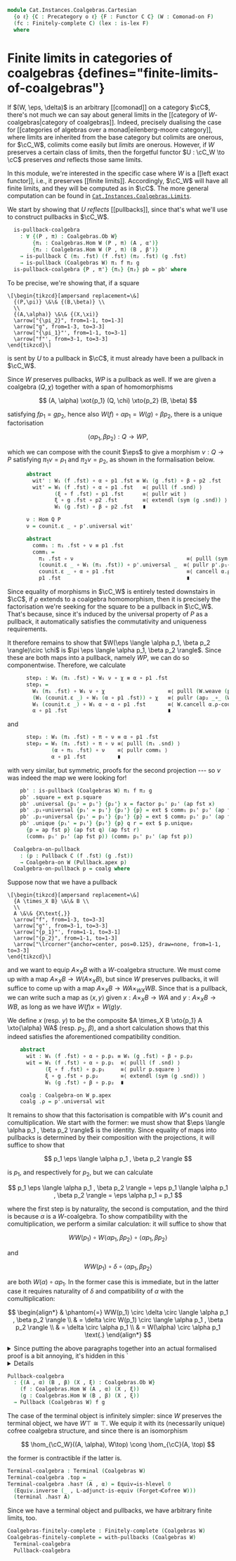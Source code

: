 <!--
```agda
open import Cat.Diagram.Limit.Finite
open import Cat.Instances.Coalgebras
open import Cat.Diagram.Equaliser
open import Cat.Diagram.Pullback
open import Cat.Diagram.Terminal
open import Cat.Diagram.Comonad
open import Cat.Diagram.Product
open import Cat.Displayed.Total
open import Cat.Functor.Adjoint
open import Cat.Prelude

import Cat.Functor.Reasoning as Func
import Cat.Reasoning
```
-->

```agda
module Cat.Instances.Coalgebras.Cartesian
  {o ℓ} {C : Precategory o ℓ} {F : Functor C C} (W : Comonad-on F)
  (fc : Finitely-complete C) (lex : is-lex F)
  where
```

<!--
```agda
open Finitely-complete fc
open Cat.Reasoning C
open is-lex lex

open ∫Hom

open Coalgebra-on
open Comonad-on W

open is-pullback
open Pullback

private module W = Func F
```
-->

# Finite limits in categories of coalgebras {defines="finite-limits-of-coalgebras"}

If $(W, \eps, \delta)$ is an arbitrary [[comonad]] on a category $\cC$,
there's not much we can say about general limits in the [[category of
$W$-coalgebras|category of coalgebras]]. Indeed, precisely dualising the
case for [[categories of algebras over a monad|eilenberg-moore
category]], where limits are inherited from the base category but
colimits are onerous, for $\cC_W$, colimits come easily but _limits_ are
onerous. However, if $W$ preserves a certain class of limits, then the
forgetful functor $U : \cC_W \to \cC$ preserves _and_ reflects those
same limits.

<!--
```agda
module
  _ {(A , α') (B , β') (X , ξ') : Coalgebras.Ob W}
    (f : Coalgebras.Hom W (A , α') (X , ξ'))
    (g : Coalgebras.Hom W (B , β') (X , ξ'))
  where
  private
    module α = Coalgebra-on α'
    module β = Coalgebra-on β'
    module ξ = Coalgebra-on ξ'
    open α renaming (ρ to α) using ()
    open β renaming (ρ to β) using ()
    open ξ renaming (ρ to ξ) using ()
```
-->

In this module, we're interested in the specific case where $W$ is a
[[left exact functor]], i.e., it preserves [[finite limits]].
Accordingly, $\cC_W$ will have all finite limits, and they will be
computed as in $\cC$. The more general computation can be found in
[`Cat.Instances.Coalgebras.Limits`](Cat.Instances.Coalgebras.Limits.html).

We start by showing that $U$ _reflects_ [[pullbacks]], since that's what
we'll use to construct pullbacks in $\cC_W$.

```agda
  is-pullback-coalgebra
    : ∀ {(P , π) : Coalgebras.Ob W}
        {π₁ : Coalgebras.Hom W (P , π) (A , α')}
        {π₂ : Coalgebras.Hom W (P , π) (B , β')}
    → is-pullback C (π₁ .fst) (f .fst) (π₂ .fst) (g .fst)
    → is-pullback (Coalgebras W) π₁ f π₂ g
  is-pullback-coalgebra {P , π'} {π₁} {π₂} pb = pb' where
```

To be precise, we're showing that, if a square

~~~{.quiver .short-05}
\[\begin{tikzcd}[ampersand replacement=\&]
  {(P,\pi)} \&\& {(B,\beta)} \\
  \\
  {(A,\alpha)} \&\& {(X,\xi)}
  \arrow["{\pi_2}", from=1-1, to=1-3]
  \arrow["g", from=1-3, to=3-3]
  \arrow["{\pi_1}"', from=1-1, to=3-1]
  \arrow["f"', from=3-1, to=3-3]
\end{tikzcd}\]
~~~

is sent by $U$ to a pullback in $\cC$, it must already have been a
pullback in $\cC_W$.

<!--
```agda
    module π = Coalgebra-on π'
    open π renaming (ρ to π) using ()
    pres = pres-pullback pb
    module p  = is-pullback pb
    module p' = is-pullback pres

    module
      _ {(Q , χ') : Coalgebras.Ob W}
        (p1 : Coalgebras.Hom W (Q , χ') (A , α'))
        (p2 : Coalgebras.Hom W (Q , χ') (B , β'))
        (wit : f .fst ∘ p1 .fst ≡ g .fst ∘ p2 .fst)
      where
      module χ = Coalgebra-on χ'
      open χ renaming (ρ to χ) using ()
```
-->

Since $W$ preserves pullbacks, $WP$ is a pullback as well. If we are
given a coalgebra $(Q, \chi)$ together with a span of homomorphisms

$$
(A, \alpha) \xot{p_1} (Q, \chi) \xto{p_2} (B, \beta)
$$

satisfying $fp_1 = gp_2$, hence also $W(f) \circ \alpha p_1 = W(g) \circ
\beta p_2$, there is a unique factorisation

$$
\langle \alpha p_1 , \beta p_2 \rangle : Q \to WP\text{,}
$$

which we can compose with the counit $\eps$ to give a morphism $\nu : Q
\to P$ satisfying $\pi_1\nu = p_1$ and $\pi_2\nu = p_2$, as shown in
the formalisation below.

```agda
      abstract
        wit' : W₁ (f .fst) ∘ α ∘ p1 .fst ≡ W₁ (g .fst) ∘ β ∘ p2 .fst
        wit' = W₁ (f .fst) ∘ α ∘ p1 .fst   ≡⟨ pulll (f .snd) ⟩
               (ξ ∘ f .fst) ∘ p1 .fst      ≡⟨ pullr wit ⟩
               ξ ∘ g .fst ∘ p2 .fst        ≡⟨ extendl (sym (g .snd)) ⟩
               W₁ (g .fst) ∘ β ∘ p2 .fst   ∎

      ν : Hom Q P
      ν = counit.ε _ ∘ p'.universal wit'

      abstract
        comm₁ : π₁ .fst ∘ ν ≡ p1 .fst
        comm₁ =
          π₁ .fst ∘ ν                                    ≡⟨ pulll (sym (counit.is-natural _ _ _)) ⟩
          (counit.ε _ ∘ W₁ (π₁ .fst)) ∘ p'.universal _  ≡⟨ pullr p'.p₁∘universal ⟩
          counit.ε _ ∘ α ∘ p1 .fst                       ≡⟨ cancell α.ρ-counit ⟩
          p1 .fst                                        ∎
```

Since equality of morphisms in $\cC_W$ is entirely tested downstairs in
$\cC$, if $\rho$ extends to a coalgebra homomorphism, then it is
precisely the factorisation we're seeking for the square to be a
pullback in $\cC_W$. That's because, since it's induced by the universal
property of $P$ as a pullback, it automatically satisfies the
commutativity and uniqueness requirements.

<!--
```agda
        comm₂ : π₂ .fst ∘ ν ≡ p2 .fst
        comm₂ = pulll (sym (counit.is-natural _ _ _))
             ∙∙ pullr p'.p₂∘universal
             ∙∙ cancell β.ρ-counit
```
-->

It therefore remains to show that $W(\eps \langle \alpha p_1, \beta p_2
\rangle)\circ \chi$ is $\pi \eps \langle \alpha p_1, \beta p_2 \rangle$.
Since these are both maps into a pullback, namely $WP$, we can do so
componentwise. Therefore, we calculate

```agda
      step₁ : W₁ (π₁ .fst) ∘ W₁ ν ∘ χ ≡ α ∘ p1 .fst
      step₁ =
        W₁ (π₁ .fst) ∘ W₁ ν ∘ χ                    ≡⟨ pulll (W.weave (pulll (sym (counit.is-natural _ _ _)) ∙ pullr p'.p₁∘universal)) ⟩
        (W₁ (counit.ε _) ∘ W₁ (α ∘ p1 .fst)) ∘ χ   ≡⟨ pullr (ap₂ _∘_ (W-∘ _ _) refl ∙ pullr (p1 .snd)) ⟩
        W₁ (counit.ε _) ∘ W₁ α ∘ α ∘ p1 .fst       ≡⟨ W.cancell α.ρ-counit ⟩
        α ∘ p1 .fst                                ∎
```

and

```agda
      step₂ : W₁ (π₁ .fst) ∘ π ∘ ν ≡ α ∘ p1 .fst
      step₂ = W₁ (π₁ .fst) ∘ π ∘ ν ≡⟨ pulll (π₁ .snd) ⟩
              (α ∘ π₁ .fst) ∘ ν    ≡⟨ pullr comm₁ ⟩
              α ∘ p1 .fst          ∎
```

with very similar, but symmetric, proofs for the second projection ---
so $\nu$ was indeed the map we were looking for!

<!--
```agda
      factor : Coalgebras.Hom W (Q , χ') (P , π')
      factor .fst = ν
      factor .snd = p'.unique₂ {p = wit'} step₁
        (  pulll (W.weave (pulll (sym (counit.is-natural _ _ _)) ∙ pullr p'.p₂∘universal))
        ∙∙ pullr (ap₂ _∘_ (W-∘ _ _) refl ∙ pullr (p2 .snd))
        ∙∙ W.cancell β.ρ-counit)
        step₂
        (pulll (π₂ .snd) ∙ pullr comm₂)

```
-->

```agda
    pb' : is-pullback (Coalgebras W) π₁ f π₂ g
    pb' .square = ext p.square
    pb' .universal {p₁' = p₁'} {p₂'} x = factor p₁' p₂' (ap fst x)
    pb' .p₁∘universal {p₁' = p₁'} {p₂'} {p} = ext $ comm₁ p₁' p₂' (ap fst p)
    pb' .p₂∘universal {p₁' = p₁'} {p₂'} {p} = ext $ comm₂ p₁' p₂' (ap fst p)
    pb' .unique {p₁' = p₁'} {p₂'} {p} q r = ext $ p.unique₂
      {p = ap fst p} (ap fst q) (ap fst r)
      (comm₁ p₁' p₂' (ap fst p)) (comm₂ p₁' p₂' (ap fst p))
```

```agda
  Coalgebra-on-pullback
    : (p : Pullback C (f .fst) (g .fst))
    → Coalgebra-on W (Pullback.apex p)
  Coalgebra-on-pullback p = coalg where
```

<!--
```agda
    rem₁ = pres-pullback (p .has-is-pb)
    rem₂ = pres-pullback rem₁
    module p' = is-pullback rem₁
    module p = Pullback p
```
-->

Suppose now that we have a pullback

~~~{.quiver .short-05}
\[\begin{tikzcd}[ampersand replacement=\&]
  {A \times_X B} \&\& B \\
  \\
  A \&\& {X\text{,}}
  \arrow["f", from=1-3, to=3-3]
  \arrow["g"', from=3-1, to=3-3]
  \arrow["{p_1}"', from=1-1, to=3-1]
  \arrow["{p_2}", from=1-1, to=1-3]
  \arrow["\lrcorner"{anchor=center, pos=0.125}, draw=none, from=1-1, to=3-3]
\end{tikzcd}\]
~~~

and we want to equip $A \times_X B$ with a $W$-coalgebra structure. We
must come up with a map $A \times_X B \to W(A \times_X B)$, but since
$W$ preserves pullbacks, it will suffice to come up with a map $A
\times_X B \to WA \times_{WX} WB$. Since that is a pullback, we can
write such a map as $\langle x , y \rangle$ given $x : A \times_X B \to
WA$ and $y : A \times_X B \to WB$, as long as we have $W(f)x = W(g)y$.

We define $x$ (resp. $y$) to be the composite $A \times_X B \xto{p_1} A
\xto{\alpha} WA$ (resp. $p_2$, $\beta$), and a short calculation shows
that this indeed satisfies the aforementioned compatibility condition.

```agda
    abstract
      wit : W₁ (f .fst) ∘ α ∘ p.p₁ ≡ W₁ (g .fst) ∘ β ∘ p.p₂
      wit = W₁ (f .fst) ∘ α ∘ p.p₁  ≡⟨ pulll (f .snd) ⟩
            (ξ ∘ f .fst) ∘ p.p₁     ≡⟨ pullr p.square ⟩
            ξ ∘ g .fst ∘ p.p₂       ≡⟨ extendl (sym (g .snd)) ⟩
            W₁ (g .fst) ∘ β ∘ p.p₂  ∎

    coalg : Coalgebra-on W p.apex
    coalg .ρ = p'.universal wit
```

It remains to show that this factorisation is compatible with $W$'s
counit and comultiplication. We start with the former: we must show that
$\eps \langle \alpha p_1 , \beta p_2 \rangle$ is the identity. Since
equality of maps into pullbacks is determined by their composition with
the projections, it will suffice to show that

$$
p_1 \eps \langle \alpha p_1 , \beta p_2 \rangle
$$

is $p_1$, and respectively for $p_2$, but we can calculate

$$
p_1 \eps \langle \alpha p_1 , \beta p_2 \rangle
= \eps p_1 \langle \alpha p_1 , \beta p_2 \rangle
= \eps \alpha p_1
= p_1
$$

where the first step is by naturality, the second is computation, and
the third is because $\alpha$ is a $W$-coalgebra. To show compatibility
with the comultiplication, we perform a similar calculation: it will
suffice to show that

$$
WW(p_1) \circ W\langle \alpha p_1 , \beta p_2 \rangle \circ \langle \alpha p_1 , \beta p_2 \rangle
$$

and

$$
WW(p_1) \circ \delta \circ \langle \alpha p_1 , \beta p_2 \rangle
$$

are both $W(\alpha) \circ \alpha p_1$. In the former case this is
immediate, but in the latter case it requires naturality of $\delta$ and
compatibility of $\alpha$ with the comultiplication:

$$
\begin{align*}
& \phantom{=} WW(p_1) \circ \delta \circ \langle \alpha p_1 , \beta p_2 \rangle \\
& = \delta \circ W(p_1) \circ \langle \alpha p_1 , \beta p_2 \rangle            \\
& = \delta \circ \alpha p_1                                                     \\
& = W(\alpha) \circ \alpha p_1 \text{.}
\end{align*}
$$

<details>
<summary>Since putting the above paragraphs together into an actual
formalised proof is a bit annoying, it's hidden in this
`<details>`{.html} tag.</summary>

```agda
    coalg .ρ-counit =
      p.unique₂
        {p = pulll (sym (counit.is-natural _ _ _))
          ∙∙ pullr wit
          ∙∙ extendl (counit.is-natural _ _ _)}
        (pulll (sym (counit.is-natural _ _ _)) ∙ pullr p'.p₁∘universal)
        (pulll (sym (counit.is-natural _ _ _)) ∙ pullr p'.p₂∘universal)
        (idr _ ∙ sym (cancell α.ρ-counit))
        (idr _ ∙ sym (cancell β.ρ-counit))
    coalg .ρ-comult =
      is-pullback.unique₂ rem₂
        {p = W.extendl (f .snd)
          ∙∙ ap₂ _∘_ refl wit
          ∙∙ W.extendl (sym (g .snd))}
        (pulll (W.weave p'.p₁∘universal) ∙ pullr p'.p₁∘universal)
        (pulll (W.weave p'.p₂∘universal) ∙ pullr p'.p₂∘universal)
        (pulll (sym (comult.is-natural _ _ _)) ∙∙ pullr p'.p₁∘universal ∙∙ extendl (sym α.ρ-comult))
        (  pulll (sym (comult.is-natural _ _ _))
        ∙∙ pullr p'.p₂∘universal
        ∙∙ extendl (sym β.ρ-comult))
```

</details>

```agda
Pullback-coalgebra
  : {(A , α) (B , β) (X , ξ) : Coalgebras.Ob W}
    (f : Coalgebras.Hom W (A , α) (X , ξ))
    (g : Coalgebras.Hom W (B , β) (X , ξ))
  → Pullback (Coalgebras W) f g
```

<!--
```agda
Pullback-coalgebra f g = pb' where
  pb = pullbacks (f .fst) (g .fst)
  rem₁ = pres-pullback (pb .has-is-pb)

  pb' : Pullback (Coalgebras W) _ _
  pb' .apex .fst = _
  pb' .apex .snd = Coalgebra-on-pullback f g pb

  pb' .p₁ .fst = Pullback.p₁ pb
  pb' .p₁ .snd = rem₁ .p₁∘universal

  pb' .p₂ .fst = Pullback.p₂ pb
  pb' .p₂ .snd = rem₁ .p₂∘universal

  pb' .has-is-pb = is-pullback-coalgebra f g (pb .has-is-pb)

open Terminal
```
-->

The case of the terminal object is infinitely simpler: since $W$
preserves the terminal object, we have $W\top \cong \top$. We equip it
with its (necessarily unique) cofree coalgebra structure, and since
there is an isomorphism

$$
\hom_{\cC_W}((A, \alpha), W\top) \cong \hom_{\cC}(A, \top)
$$

the former is contractible if the latter is.

```agda
Terminal-coalgebra : Terminal (Coalgebras W)
Terminal-coalgebra .top = _
Terminal-coalgebra .has⊤ (A , α) = Equiv→is-hlevel 0
  (Equiv.inverse (_ , L-adjunct-is-equiv (Forget⊣Cofree W)))
  (terminal .has⊤ A)
```

Since we have a terminal object and pullbacks, we have arbitrary finite
limits, too.

```agda
Coalgebras-finitely-complete : Finitely-complete (Coalgebras W)
Coalgebras-finitely-complete = with-pullbacks (Coalgebras W)
  Terminal-coalgebra
  Pullback-coalgebra
```
